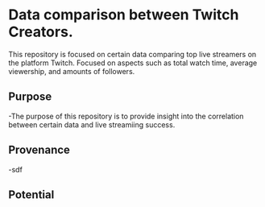 # Data comparison between Twitch Creators.

This repository is focused on certain data comparing top live streamers on the platform Twitch. Focused on aspects such as total watch time, average viewership, and amounts of followers.

## Purpose

-The purpose of this repository is to provide insight into the correlation between certain data and live streamiing success.

## Provenance

-sdf

## Potential



